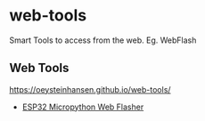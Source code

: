 # web-tools
Smart Tools to access from the web. Eg. WebFlash

## Web Tools
https://oeysteinhansen.github.io/web-tools/ 

* [ESP32 Micropython Web Flasher](https://oeysteinhansen.github.io/web-tools/esp32-micropython-web-flasher)

